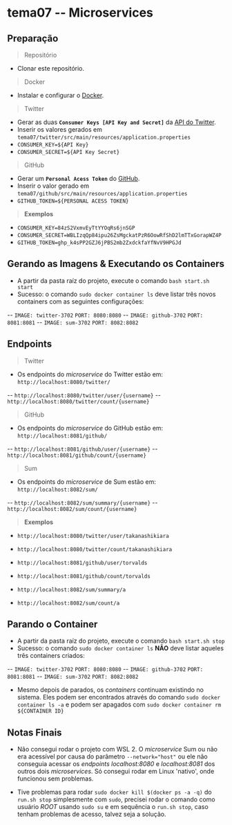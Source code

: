 
# tema07 -- Microservices

## Preparação

> Repositório		
- Clonar este repositório.

> Docker
- Instalar e configurar o [Docker](https://docs.docker.com/engine/install/).

> Twitter
- Gerar as duas **`Consumer Keys [API Key and Secret]`** da [API do Twitter](https://developer.twitter.com/en/docs/apps/overview).
- Inserir os valores gerados em `tema07/twitter/src/main/resources/application.properties`
- `CONSUMER_KEY=${API Key}`
- `CONSUMER_SECRET=${API Key Secret}`

> GitHub
- Gerar um **`Personal Acess Token`** do [GitHub](https://docs.github.com/pt/authentication/keeping-your-account-and-data-secure/creating-a-personal-access-token).
- Inserir o valor gerado em `tema07/github/src/main/resources/application.properties`
- `GITHUB_TOKEN=${PERSONAL ACESS TOKEN}`

> **Exemplos**
- `CONSUMER_KEY=84zS2VxmvEyTtYYOqRs6jnSGP`
- `CONSUMER_SECRET=WBLIzqQp84ipu26ZsMgckatPzR6OowRfShD2lmTTxGorapWZ4P`
- `GITHUB_TOKEN=ghp_k4sPP2GZJ6jPBS2mb2ZxdckfaYfNvV9HPGJd`


## Gerando as Imagens & Executando os Containers

- A partir da pasta raíz do projeto, execute o comando `bash start.sh start`
- Sucesso: o comando `sudo docker container ls` deve listar três novos containers com as seguintes configurações:

-- `IMAGE: twitter-3702`  `PORT: 8080:8080`
-- `IMAGE: github-3702` `PORT: 8081:8081`
-- `IMAGE: sum-3702` `PORT: 8082:8082`

## Endpoints

> Twitter

- Os endpoints do *microservice* do Twitter estão em: `http://localhost:8080/twitter/`

 -- `http://localhost:8080/twitter/user/{username}`
 -- `http://localhost:8080/twitter/count/{username}`

> GitHub

- Os endpoints do *microservice* do GitHub estão em: `http://localhost:8081/github/`

 -- `http://localhost:8081/github/user/{username}`
 -- `http://localhost:8081/github/count/{username}`

> Sum

- Os endpoints do *microservice* de Sum estão em: `http://localhost:8082/sum/`

 -- `http://localhost:8082/sum/summary/{username}`
 -- `http://localhost:8082/sum/count/{username}`
 
> **Exemplos**

- `http://localhost:8080/twitter/user/takanashikiara`
- `http://localhost:8080/twitter/count/takanashikiara`

- `http://localhost:8081/github/user/torvalds`
- `http://localhost:8081/github/count/torvalds`

- `http://localhost:8082/sum/summary/a`
- `http://localhost:8082/sum/count/a`

## Parando o Container

- A partir da pasta raíz do projeto, execute o comando `bash start.sh stop`
- Sucesso: o comando `sudo docker container ls` **NÃO** deve listar aqueles três containers criados:

-- `IMAGE: twitter-3702`  `PORT: 8080:8080`
-- `IMAGE: github-3702` `PORT: 8081:8081`
-- `IMAGE: sum-3702` `PORT: 8082:8082`

- Mesmo depois de parados, os *containers* continuam existindo no sistema. Eles podem ser encontrados através do comando `sudo docker container ls -a` e podem ser apagados com `sudo docker container rm ${CONTAINER ID}`

## Notas Finais

- Não consegui rodar o projeto com WSL 2. O *microservice* Sum ou não era acessível por causa do parâmetro `--network="host"` ou ele não conseguia acessar os *endpoints* *localhost:8080* e *localhost:8081* dos outros dois *microservices*. Só consegui rodar em Linux 'nativo', onde funcionou sem problemas.

- Tive problemas para rodar `sudo docker kill $(docker ps -a -q)` do `run.sh stop` simplesmente com `sudo`, precisei rodar o comando como usuário *ROOT* usando `sudo su` e em sequência o `run.sh stop`, caso tenham problemas de acesso, talvez seja a solução.